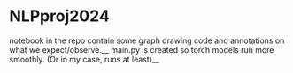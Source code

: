 # NLPproj2024

notebook in the repo contain some graph drawing code and annotations on what we expect/observe.__
main.py is created so torch models run more smoothly. (Or in my case, runs at least)__

